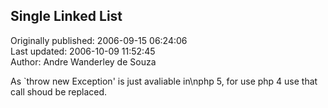 ## Single Linked List  
Originally published: 2006-09-15 06:24:06  
Last updated: 2006-10-09 11:52:45  
Author: Andre Wanderley de Souza  
  
As `throw new Exception' is just avaliable in\nphp 5, for use php 4 use that call shoud be replaced.